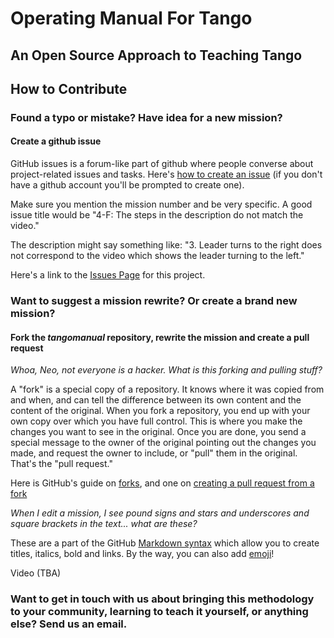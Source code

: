 # Operating Manual For Tango

## An Open Source Approach to Teaching Tango

## How to Contribute

### Found a typo or mistake? Have idea for a new mission?

#### Create a github issue

GitHub issues is a forum-like part of github where people converse about project-related issues and tasks. Here's [how to create an issue](https://help.github.com/articles/creating-an-issue/) (if you don't have a github account you'll be prompted to create one). 

Make sure you mention the mission number and be very specific. A good issue title would be "4-F: The steps in the description do not match the video." 

The description might say something like: "3. Leader turns to the right does not correspond to the video which shows the leader turning to the left."

Here's a link to the [Issues Page](https://github.com/andreimoment/tangomanual/issues) for this project.

### Want to suggest a mission rewrite? Or create a brand new mission? 

#### Fork the *tangomanual* repository, rewrite the mission and create a pull request

*Whoa, Neo, not everyone is a hacker. What is this forking and pulling stuff?*

A "fork" is a special copy of a repository. It knows where it was copied from and when, and can tell the difference between its own content and the content of the original. When you fork a repository, you end up with your own copy over which you have full control. This is where you make the changes you want to see in the original. Once you are done, you send a special message to the owner of the original pointing out the changes you made, and request the owner to include, or "pull" them in the original. That's the "pull request."

Here is GitHub's guide on [forks](https://help.github.com/articles/about-forks/), and one on [creating a pull request from a fork](https://help.github.com/articles/creating-a-pull-request-from-a-fork/)

*When I edit a mission, I see pound signs and stars and underscores and square brackets in the text... what are these?* 

These are a part of the GitHub [Markdown syntax](https://guides.github.com/features/mastering-markdown/) which allow you to create titles, italics, bold and links. By the way, you can also add [emoji](https://www.webpagefx.com/tools/emoji-cheat-sheet/)!

Video (TBA)

### Want to get in touch with us about bringing this methodology to your community, learning to teach it yourself, or anything else? Send us an email.
